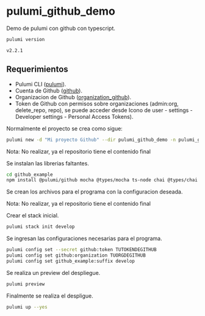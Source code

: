 # pulumi_github_demo

Demo de pulumi con github con typescript.

```sh
pulumi version
```

```shell
v2.2.1
```

## Requerimientos

* Pulumi CLI ([pulumi](https://www.pulumi.com/docs/reference/cli/)).
* Cuenta de Github ([github](https://github.com/)).
* Organizacion de Github ([organization_github](https://github.com/organizations/plan)).
* Token de Github con permisos sobre organizaciones (admin:org, delete_repo, repo), se puede acceder desde Icono de user - settings - Developer settings - Personal Access Tokens).

Normalmente el proyecto se crea como sigue:

```sh
pulumi new -d "Mi proyecto Github" --dir pulumi_github_demo -n pulumi_github_demo -s develop -y typescript
```

Nota: No realizar, ya el repositorio tiene el contenido final

Se instalan las librerias faltantes.

```sh
cd github_example
npm install @pulumi/github mocha @types/mocha ts-node chai @types/chai
```

Se crean los archivos para el programa con la configuracion deseada.

Nota: No realizar, ya el repositorio tiene el contenido final

Crear el stack inicial.

```sh
pulumi stack init develop
```

Se ingresan las configuraciones necesarias para el programa.

```sh
pulumi config set --secret github:token TUTOKENDEGITHUB
pulumi config set github:organization TUORGDEGITHUB
pulumi config set github_example:suffix develop
```

Se realiza un preview del despliegue.

```sh
pulumi preview
```

Finalmente se realiza el despligue.

```sh
pulumi up --yes
```
